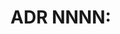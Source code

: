 # ADR NNNN: <Title>

- Status: Proposed | Accepted | Superseded by ADR NNNN
- Date: YYYY-MM-DD

## Context
What problem are we solving and why now?

## Decision
Explicit decision and scope boundaries.

## Consequences
Tradeoffs, risks, follow-ups, and migration plan.
